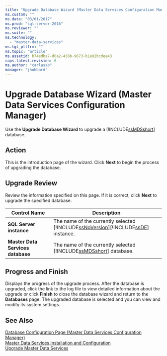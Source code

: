 ```yaml
---
title: "Upgrade Database Wizard (Master Data Services Configuration Manager) | Microsoft Docs"
ms.custom: ""
ms.date: "03/01/2017"
ms.prod: "sql-server-2016"
ms.reviewer: ""
ms.suite: ""
ms.technology: 
  - "master-data-services"
ms.tgt_pltfrm: ""
ms.topic: "article"
ms.assetid: b74edba7-d0a2-456b-9673-b1e02bcdea43
caps.latest.revision: 6
ms.author: "carlasab"
manager: "jhubbard"
---
```

# Upgrade Database Wizard (Master Data Services Configuration Manager)
  Use the **Upgrade Database Wizard** to upgrade a [!INCLUDE[ssMDSshort](../analysis-services/includes/ssmdsshort-md.md)] database.  
  
## Action  
 This is the introduction page of the wizard. Click **Next** to begin the process of upgrading the database.  
  
## Upgrade Review  
 Review the information specified on this page. If it is correct, click **Next** to upgrade the specified database.  
  
|Control Name|Description|  
|------------------|-----------------|  
|**SQL Server instance**|The name of the currently selected [!INCLUDE[ssNoVersion](../advanced-analytics/r-services/includes/ssnoversion-md.md)][!INCLUDE[ssDE](../analysis-services/instances/install/windows/includes/ssde-md.md)] instance.|  
|**Master Data Services database**|The name of the currently selected [!INCLUDE[ssMDSshort](../analysis-services/includes/ssmdsshort-md.md)] database.|  
  
## Progress and Finish  
 Displays the progress of the upgrade process. After the database is upgraded, click the link to the log file to view detailed information about the upgrade or click **Finish** to close the database wizard and return to the **Databases** page. The upgraded database is selected and you can view and modify its system settings.  
  
## See Also  
 [Database Configuration Page &#40;Master Data Services Configuration Manager&#41;](../master-data-services/database-configuration-page-master-data-services-configuration-manager.md)   
[Master Data Services Installation and Configuration](../master-data-services/master-data-services-installation-and-configuration.md)  
 [Upgrade Master Data Services](../database-engine/install/windows/upgrade-master-data-services.md)  
  
  